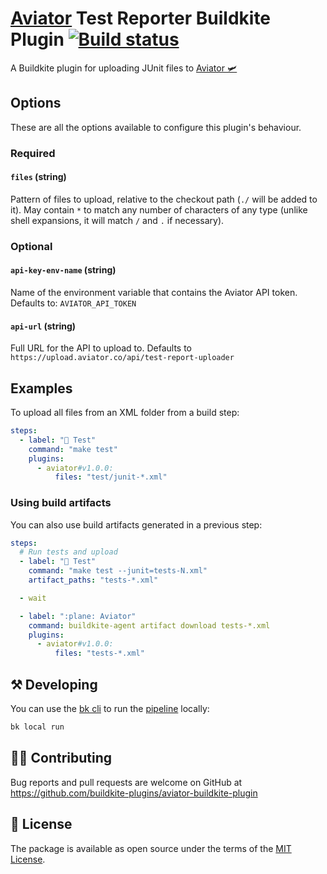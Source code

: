 # [Aviator](https://aviator.co) Test Reporter Buildkite Plugin  [![Build status](https://badge.buildkite.com/3c8240ed7c59b5edbf1604481793fb7c561ccf07c7020a6821.svg)](https://buildkite.com/buildkite/airplane-plugins-aviator)

A Buildkite plugin for uploading JUnit files to [Aviator 🛩️](https://aviator.co)

## Options

These are all the options available to configure this plugin's behaviour.

### Required

#### `files` (string)

Pattern of files to upload, relative to the checkout path (`./` will be added to it). May contain `*` to match any number of characters of any type (unlike shell expansions, it will match `/` and `.` if necessary).

### Optional

#### `api-key-env-name` (string)

Name of the environment variable that contains the Aviator API token. Defaults to: `AVIATOR_API_TOKEN`

#### `api-url` (string)

Full URL for the API to upload to. Defaults to `https://upload.aviator.co/api/test-report-uploader`

## Examples

To upload all files from an XML folder from a build step:

```yaml
steps:
  - label: "🔨 Test"
    command: "make test"
    plugins:
      - aviator#v1.0.0:
          files: "test/junit-*.xml"
```

### Using build artifacts

You can also use build artifacts generated in a previous step:

```yaml
steps:
  # Run tests and upload 
  - label: "🔨 Test"
    command: "make test --junit=tests-N.xml"
    artifact_paths: "tests-*.xml"

  - wait

  - label: ":plane: Aviator"
    command: buildkite-agent artifact download tests-*.xml
    plugins:
      - aviator#v1.0.0:
          files: "tests-*.xml"
```

## ⚒ Developing

You can use the [bk cli](https://github.com/buildkite/cli) to run the [pipeline](.buildkite/pipeline.yml) locally:

```bash
bk local run
```

## 👩‍💻 Contributing

Bug reports and pull requests are welcome on GitHub at https://github.com/buildkite-plugins/aviator-buildkite-plugin

## 📜 License

The package is available as open source under the terms of the [MIT License](https://opensource.org/licenses/MIT).
